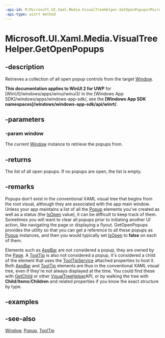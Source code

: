 ```yaml
---
-api-id: M:Microsoft.UI.Xaml.Media.VisualTreeHelper.GetOpenPopups(Microsoft.UI.Xaml.Window)
-api-type: winrt method
---
```


<!-- Method syntax
public Windows.Foundation.Collections.IVectorView<Windows.UI.Xaml.Controls.Primitives.Popup> GetOpenPopups(Windows.UI.Xaml.Window window)
-->

# Microsoft.UI.Xaml.Media.VisualTreeHelper.GetOpenPopups

## -description
Retrieves a collection of all open popup controls from the target [Window](../microsoft.ui.xaml/window.md).

**This documentation applies to WinUI 2 for UWP** for [WinUI]/windows/apps/winui/winui3/ in the [Windows App SDK]/windows/apps/windows-app-sdk/, see the **[Windows App SDK namespaces]/windows/windows-app-sdk/api/winrt/**.

## -parameters
### -param window
The current [Window](../microsoft.ui.xaml/window.md) instance to retrieve the popups from.

## -returns
The list of all open popups. If no popups are open, the list is empty.

## -remarks
Popups don't exist in the conventional XAML visual tree that begins from the root visual, although they are associated with the app main window. Unless your app maintains a list of all the [Popup](../microsoft.ui.xaml.controls.primitives/popup.md) elements you've created as well as a status (the [IsOpen](../microsoft.ui.xaml.controls.primitives/popup_isopen.md) value), it can be difficult to keep track of them. Sometimes you will want to clear all popups prior to initiating another UI action, like navigating the page or displaying a flyout. GetOpenPopups provides the utility so that you can get a reference to all these popups as [Popup](../microsoft.ui.xaml.controls.primitives/popup.md) instances, and then you would typically set [IsOpen](../microsoft.ui.xaml.controls.primitives/popup_isopen.md) to **false** on each of them.

Elements such as [AppBar](../microsoft.ui.xaml.controls/appbar.md) are not considered a popup, they are owned by the [Page](../microsoft.ui.xaml.controls/page.md). A [ToolTip](../microsoft.ui.xaml.controls/tooltip.md) is also not considered a popup, it's considered a child of the element that uses the [ToolTipService](../microsoft.ui.xaml.controls/tooltipservice.md) attached properties to host it. Both [AppBar](../microsoft.ui.xaml.controls/appbar.md) and [ToolTip](../microsoft.ui.xaml.controls/tooltip.md) elements are thus in the conventional XAML visual tree, even if they're not always displayed at the time. You could find these with [GetChild](visualtreehelper_getchild_277630530.md) or other [VisualTreeHelper](visualtreehelper.md)API, or by walking the tree with **Child**/**Items**/**Children** and related properties if you know the exact structure by type.


## -examples

## -see-also
[Window](../microsoft.ui.xaml/window.md), [Popup](../microsoft.ui.xaml.controls.primitives/popup.md), [ToolTip](../microsoft.ui.xaml.controls/tooltip.md)
